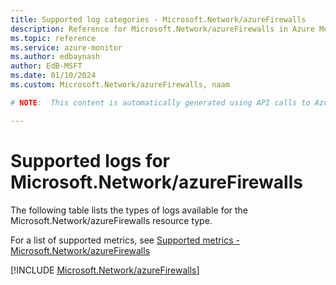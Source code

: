 ```yaml
---
title: Supported log categories - Microsoft.Network/azureFirewalls
description: Reference for Microsoft.Network/azureFirewalls in Azure Monitor Logs.
ms.topic: reference
ms.service: azure-monitor
ms.author: edbaynash
author: EdB-MSFT
ms.date: 01/10/2024
ms.custom: Microsoft.Network/azureFirewalls, naam

# NOTE:  This content is automatically generated using API calls to Azure. Any edits made on these files will be overwritten in the next run of the script. 

---
```





# Supported logs for Microsoft.Network/azureFirewalls  
The following table lists the types of logs available for the Microsoft.Network/azureFirewalls resource type.
  
  
  
For a list of supported metrics, see [Supported metrics - Microsoft.Network/azureFirewalls](../supported-metrics/microsoft-network-azurefirewalls-metrics.md)  
  

  
[!INCLUDE [Microsoft.Network/azureFirewalls](./includes/microsoft-network-azurefirewalls-logs-include.md)]  
  
  

